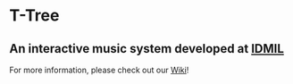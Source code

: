 # T-Tree
## An interactive music system developed at [IDMIL](http://www-new.idmil.org/project/t-tree/)

For more information, please check out our [Wiki](https://github.com/IDMIL/T-Tree/wiki)!
